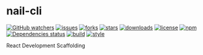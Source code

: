 # nail-cli

[![GitHub watchers](https://img.shields.io/github/watchers/halo-design/nail-cli.svg)](https://github.com/halo-design/nail-cli)
[![issues](https://img.shields.io/github/issues/halo-design/nail-cli.svg)](https://github.com/halo-design/nail-cli)
[![forks](https://img.shields.io/github/forks/halo-design/nail-cli.svg)](https://github.com/halo-design/nail-cli)
[![stars](https://img.shields.io/github/stars/halo-design/nail-cli.svg)](https://github.com/halo-design/nail-cli)
[![downloads](https://img.shields.io/github/downloads/halo-design/nail-cli/total.svg)](https://github.com/halo-design/nail-cli)
[![license](https://img.shields.io/badge/license-MIT-blue.svg)](https://github.com/halo-design/nail-cli)
[![npm](https://img.shields.io/npm/v/npm.svg)](https://github.com/halo-design/nail-cli)
[![Dependencies status](https://david-dm.org/halo-design/nail-cli/status.svg)](https://david-dm.org/halo-design/nail-cli)
[![build](https://www.travis-ci.org/halo-design/nail-cli.svg?branch=master)](https://github.com/halo-design/nail-cli)
[![style](https://img.shields.io/badge/code_style-prettier-ff69b4.svg)](https://github.com/halo-design/nail-cli)

React Development Scaffolding
